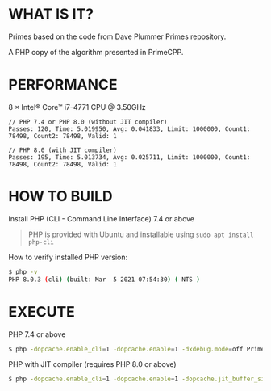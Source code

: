 # WHAT IS IT?
Primes based on the code from Dave Plummer Primes repository.

A PHP copy of the algorithm presented in PrimeCPP.

# PERFORMANCE

8 × Intel® Core™ i7-4771 CPU @ 3.50GHz

```
// PHP 7.4 or PHP 8.0 (without JIT compiler)
Passes: 120, Time: 5.019950, Avg: 0.041833, Limit: 1000000, Count1: 78498, Count2: 78498, Valid: 1

// PHP 8.0 (with JIT compiler)
Passes: 195, Time: 5.013734, Avg: 0.025711, Limit: 1000000, Count1: 78498, Count2: 78498, Valid: 1
```

# HOW TO BUILD

Install PHP (CLI - Command Line Interface) 7.4 or above

> PHP is provided with Ubuntu and installable using `sudo apt install php-cli`

How to verify installed PHP version:

```bash
$ php -v
PHP 8.0.3 (cli) (built: Mar  5 2021 07:54:30) ( NTS )
```

# EXECUTE

PHP 7.4 or above

```bash
$ php -dopcache.enable_cli=1 -dopcache.enable=1 -dxdebug.mode=off PrimePHP.php
```

PHP with JIT compiler (requires PHP 8.0 or above)

```bash
$ php -dopcache.enable_cli=1 -dopcache.enable=1 -dopcache.jit_buffer_size=100M -dopcache.jit=1255 -dxdebug.mode=off PrimePHP.php
```

